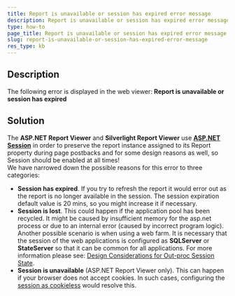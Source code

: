 ```yaml
---
title: Report is unavailable or session has expired error message
description: Report is unavailable or session has expired error message.
type: how-to
page_title: Report is unavailable or session has expired error message
slug: report-is-unavailable-or-session-has-expired-error-message
res_type: kb
---
```


   
 ## Description  
 The following error is displayed in the web viewer: **Report is unavailable or session has expired**  
   
 ## Solution 
 The **ASP<span>.</span>NET Report Viewer** and **Silverlight Report Viewer** use [**ASP.NET Session**](http://msdn.microsoft.com/en-us/library/ms972429.aspx) in order to preserve the report instance assigned to its Report property during page postbacks and for some design reasons as well, so Session should be enabled at all times!  
 We have narrowed down the possible reasons for this error to three categories:  
 
- **Session has expired**. If you try to refresh the report it would error out as the report is no longer available in the session. The session expiration default value is 20 mins, so you might increase it if necessary.
- **Session is lost**. This could happen if the application pool has been recycled. It might be caused by insufficient memory for the asp.net process or due to an internal error (caused by incorrect program logic). Another possible scenario is when using a web farm. It is necessary that the session of the web applications is configured as **SQLServer** or **StateServer** so that it can be common for all applications. For more information please see: [Design Considerations for Out-proc Session State](../asp-net-report-viewer-outproc).
- **Session is unavailable** (ASP<span>.</span>NET Report Viewer only). This can happen if your browser does not accept cookies. In such cases, configuring the [session as cookieless](http://msdn.microsoft.com/en-us/library/aa479314.aspx) would resolve this.




